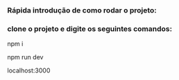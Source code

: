 <h3>Rápida introdução de como rodar o projeto:</h3>

<h3>clone o projeto e digite os seguintes comandos:</h3>
<p>npm i</p>
<p>npm run dev</p>
<p>localhost:3000</p>

<frame  src="https://github.com/kasvrol/processo-seletivo-at-group/blob/main/public/gif.gif" alt="gif do front respondendo a paginação criada"/>

